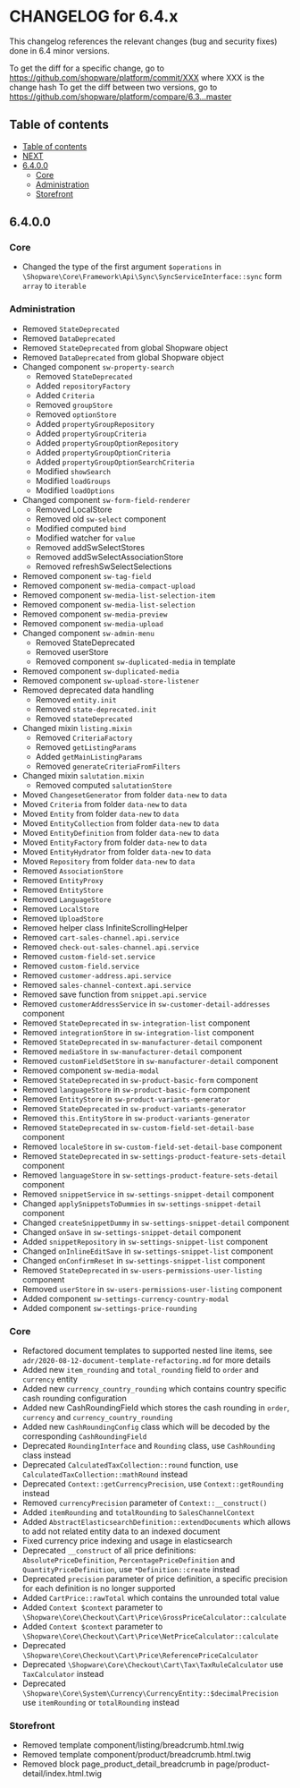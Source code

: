 CHANGELOG for 6.4.x
===================

This changelog references the relevant changes (bug and security fixes) done
in 6.4 minor versions.

To get the diff for a specific change, go to https://github.com/shopware/platform/commit/XXX where XXX is the change hash
To get the diff between two versions, go to https://github.com/shopware/platform/compare/6.3...master

Table of contents
----------------
* [Table of contents](#table-of-contents)
* [NEXT](#NEXT)
* [6.4.0.0](#6400)
  - [Core](#core)
  - [Administration](#administration)
  - [Storefront](#storefront)
  
6.4.0.0
----------------

### Core

* Changed the type of the first argument `$operations` in `\Shopware\Core\Framework\Api\Sync\SyncServiceInterface::sync` form `array` to `iterable`

### Administration
* Removed `StateDeprecated`
* Removed `DataDeprecated`
* Removed `StateDeprecated` from global Shopware object
* Removed `DataDeprecated` from global Shopware object
* Changed component `sw-property-search`
    * Removed `StateDeprecated`
    * Added `repositoryFactory`
    * Added `Criteria`
    * Removed `groupStore`
    * Removed `optionStore`
    * Added `propertyGroupRepository`
    * Added `propertyGroupCriteria`
    * Added `propertyGroupOptionRepository`
    * Added `propertyGroupOptionCriteria`
    * Added `propertyGroupOptionSearchCriteria`
    * Modified `showSearch`
    * Modified `loadGroups`
    * Modified `loadOptions`
* Changed component `sw-form-field-renderer`
    * Removed LocalStore
    * Removed old `sw-select` component
    * Modified computed `bind`
    * Modified watcher for `value`
    * Removed addSwSelectStores
    * Removed addSwSelectAssociationStore
    * Removed refreshSwSelectSelections
* Removed component `sw-tag-field`
* Removed component `sw-media-compact-upload`
* Removed component `sw-media-list-selection-item`
* Removed component `sw-media-list-selection`
* Removed component `sw-media-preview`
* Removed component `sw-media-upload`
* Changed component `sw-admin-menu`
    * Removed StateDeprecated
    * Removed userStore
    * Removed component `sw-duplicated-media` in template
* Removed component `sw-duplicated-media`
* Removed component `sw-upload-store-listener`
* Removed deprecated data handling
    * Removed `entity.init`
    * Removed `state-deprecated.init`
    * Removed `stateDeprecated`
* Changed mixin `listing.mixin`
    * Removed `CriteriaFactory`
    * Removed `getListingParams`
    * Added `getMainListingParams`
    * Removed `generateCriteriaFromFilters`
* Changed mixin `salutation.mixin`
    * Removed computed `salutationStore`
* Moved `ChangesetGenerator` from folder `data-new` to `data`
* Moved `Criteria` from folder `data-new` to `data`
* Moved `Entity` from folder `data-new` to `data`
* Moved `EntityCollection` from folder `data-new` to `data`
* Moved `EntityDefinition` from folder `data-new` to `data`
* Moved `EntityFactory` from folder `data-new` to `data`
* Moved `EntityHydrator` from folder `data-new` to `data`
* Moved `Repository` from folder `data-new` to `data`
* Removed `AssociationStore`
* Removed `EntityProxy`
* Removed `EntityStore`
* Removed `LanguageStore`
* Removed `LocalStore`
* Removed `UploadStore`
* Removed helper class InfiniteScrollingHelper
* Removed `cart-sales-channel.api.service`
* Removed `check-out-sales-channel.api.service`
* Removed `custom-field-set.service`
* Removed `custom-field.service`
* Removed `customer-address.api.service`
* Removed `sales-channel-context.api.service`
* Removed save function from `snippet.api.service`
* Removed `customerAddressService` in `sw-customer-detail-addresses` component
* Removed `StateDeprecated` in `sw-integration-list` component
* Removed `integrationStore` in `sw-integration-list` component
* Removed `StateDeprecated` in `sw-manufacturer-detail` component
* Removed `mediaStore` in `sw-manufacturer-detail` component
* Removed `customFieldSetStore` in `sw-manufacturer-detail` component
* Removed component `sw-media-modal`
* Removed `StateDeprecated` in `sw-product-basic-form` component
* Removed `languageStore` in `sw-product-basic-form` component
* Removed `EntityStore` in `sw-product-variants-generator`
* Removed `StateDeprecated` in `sw-product-variants-generator`
* Removed `this.EntityStore` in `sw-product-variants-generator`
* Removed `StateDeprecated` in `sw-custom-field-set-detail-base` component
* Removed `localeStore` in `sw-custom-field-set-detail-base` component
* Removed `StateDeprecated` in `sw-settings-product-feature-sets-detail` component
* Removed `languageStore` in `sw-settings-product-feature-sets-detail` component
* Removed `snippetService` in `sw-settings-snippet-detail` component
* Changed `applySnippetsToDummies` in `sw-settings-snippet-detail` component
* Changed `createSnippetDummy` in `sw-settings-snippet-detail` component
* Changed `onSave` in `sw-settings-snippet-detail` component
* Added `snippetRepository` in `sw-settings-snippet-list` component
* Changed `onInlineEditSave` in `sw-settings-snippet-list` component
* Changed `onConfirmReset` in `sw-settings-snippet-list` component
* Removed `StateDeprecated` in `sw-users-permissions-user-listing` component
* Removed `userStore` in `sw-users-permissions-user-listing` component
* Added component `sw-settings-currency-country-modal`
* Added component `sw-settings-price-rounding`

### Core
* Refactored document templates to supported nested line items, see `adr/2020-08-12-document-template-refactoring.md` for more details
* Added new `item_rounding` and `total_rounding` field to `order` and `currency` entity
* Added new `currency_country_rounding` which contains country specific cash rounding configuration
* Added new CashRoundingField which stores the cash rounding in `order`, `currency` and `currency_country_rounding`
* Added new `CashRoundingConfig` class which will be decoded by the corresponding `CashRoundingField`
* Deprecated `RoundingInterface` and `Rounding` class, use `CashRounding` class instead
* Deprecated `CalculatedTaxCollection::round` function, use `CalculatedTaxCollection::mathRound` instead
* Deprecated `Context::getCurrencyPrecision`, use `Context::getRounding` instead
* Removed `currencyPrecision` parameter of `Context::__construct()`
* Added `itemRounding` and `totalRounding` to `SalesChannelContext`
* Added `AbstractElasticsearchDefinition::extendDocuments` which allows to add not related entity data to an indexed document
* Fixed currency price indexing and usage in elasticsearch
* Deprecated `__construct` of all price definitions: `AbsolutePriceDefinition`, `PercentagePriceDefinition` and `QuantityPriceDefinition`, use `*Definition::create` instead
* Deprecated `precision` parameter of price definition, a specific precision for each definition is no longer supported
* Added `CartPrice::rawTotal` which contains the unrounded total value
* Added `Context $context` parameter to `\Shopware\Core\Checkout\Cart\Price\GrossPriceCalculator::calculate`
* Added `Context $context` parameter to `\Shopware\Core\Checkout\Cart\Price\NetPriceCalculator::calculate`
* Deprecated `\Shopware\Core\Checkout\Cart\Price\ReferencePriceCalculator`
* Deprecated `\Shopware\Core\Checkout\Cart\Tax\TaxRuleCalculator` use `TaxCalculator` instead
* Deprecated `\Shopware\Core\System\Currency\CurrencyEntity::$decimalPrecision` use `itemRounding` or `totalRounding` instead

### Storefront
* Removed template component/listing/breadcrumb.html.twig
* Removed template component/product/breadcrumb.html.twig
* Removed block page_product_detail_breadcrumb in page/product-detail/index.html.twig
